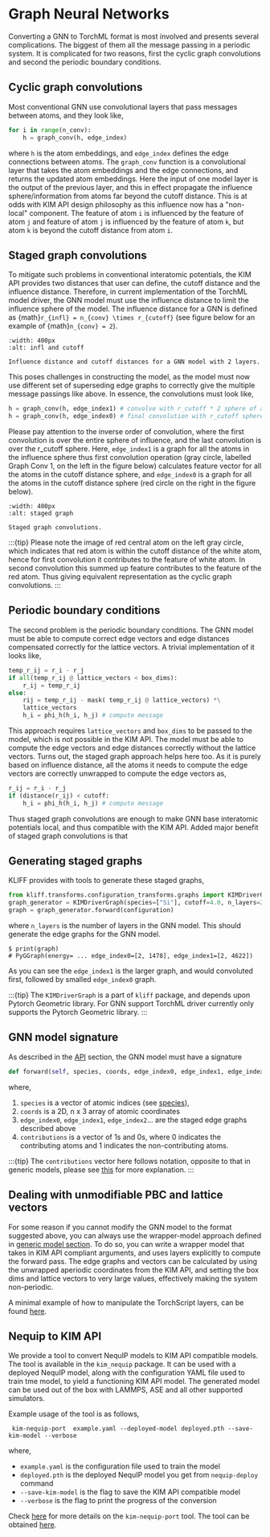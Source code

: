 # Graph Neural Networks

Converting a GNN to TorchML format is most involved and presents several complications.
The biggest of them all the message passing in a periodic system. It is complicated
for two reasons, first the cyclic graph convolutions and second the periodic boundary
conditions.

## Cyclic graph convolutions

Most conventional GNN use convolutional layers that pass messages between atoms, and
they look like,

```python
for i in range(n_conv):
    h = graph_conv(h, edge_index)
```

where `h` is the atom embeddings, and `edge_index` defines the edge connections between
atoms. The `graph_conv` function is a convolutional layer that takes the atom embeddings
and the edge connections, and returns the updated atom embeddings.
Here the input of one model layer is the output of the previous layer, and this in effect
propagate the influence sphere/information from atoms far beyond the cutoff distance.
This is at odds with KIM API design philosophy as this influence now has a "non-local"
component. The feature of atom `i` is influenced by the feature of atom `j` and feature of
atom `j` is influenced by the feature of atom `k`, but atom `k` is beyond the cutoff distance
from atom `i`.

## Staged graph convolutions

To mitigate such problems in conventional interatomic potentials, the
KIM API provides two distances that user can define, the cutoff distance and the influence
distance. Therefore, in current implementation of the TorchML model driver, the GNN model
must use the influence distance to limit the influence sphere of the model. The influence
distance for a GNN is defined as {math}`r_{infl} = n_{conv} \times r_{cutoff}` (see figure below
for an example of {math}`n_{conv} = 2`).

```{figure} _static/infl_dist.png
:width: 400px
:alt: infl and cutoff

Influence distance and cutoff distances for a GNN model with 2 layers.
```

This poses challenges in constructing the model, as the model must now use different set of
superseding edge graphs to correctly give the multiple message passings like above.
In essence, the convolutions must look like,

```python
h = graph_conv(h, edge_index1) # convolve with r_cutoff * 2 sphere of atoms, r_infl
h = graph_conv(h, edge_index0) # final convolution with r_cutoff sphere of atoms
```

Please pay attention to the inverse order of convolution, where the first convolution is
over the entire sphere of influence, and the last convolution is over the r_cutoff sphere.
Here, `edge_index1` is a graph for all the atoms in the influence sphere thus first convolution
operation (gray circle, labelled Graph Conv 1, on the left in the figure below) calculates
feature vector for all the atoms in the cutoff distance sphere, and `edge_index0` is a
graph for all the atoms in the cutoff distance sphere (red circle on the right in the figure below).

```{figure} _static/conv.png
:width: 400px
:alt: staged graph

Staged graph convolutions.
```

:::{tip}
Please note the image of red central atom on the left gray circle, which indicates that
red atom is within the cutoff distance of the white atom, hence for first convolution
it contributes to the feature of white atom. In second convolution this summed up feature
contributes to the feature of the red atom. Thus giving equivalent representation as the
cyclic graph convolutions.
:::

## Periodic boundary conditions

The second problem is the periodic boundary conditions. The GNN model must be able to
compute correct edge vectors and edge distances compensated correctly for the lattice vectors.
A trivial implementation of it looks like,

```python
temp_r_ij = r_i - r_j
if all(temp_r_ij @ lattice_vectors < box_dims):
    r_ij = temp_r_ij
else:
    rij = temp_r_ij - mask( temp_r_ij @ lattice_vectors) *\
    lattice_vectors
    h_i = phi_h(h_i, h_j) # compute message
```

This approach requires `lattice_vectors` and `box_dims` to be passed to the model, which is
not possible in the KIM API. The model must be able to compute the edge vectors and edge distances
correctly without the lattice vectors. Turns out, the staged graph approach helps here too.
As it is purely based on influence distance, all the atoms it needs to compute the edge vectors
are correctly unwrapped to compute the edge vectors as,

```python
r_ij = r_i - r_j
if (distance(r_ij) < cutoff:
    h_i = phi_h(h_i, h_j) # compute message
```

Thus staged graph convolutions are enough to make GNN base interatomic potentials local, and
thus compatible with the KIM API. Added major benefit of staged graph convolutions is that

## Generating staged graphs

KLIFF provides with tools to generate these staged graphs,

```python
from kliff.transforms.configuration_transforms.graphs import KIMDriverGraph
graph_generator = KIMDriverGraph(species=["Si"], cutoff=4.0, n_layers=2)
graph = graph_generator.forward(configuration)
```

where `n_layers` is the number of layers in the GNN model. This should generate the edge
graphs for the GNN model.

```shell
$ print(graph)
# PyGGraph(energy= ... edge_index0=[2, 1478], edge_index1=[2, 4622])
```

As you can see the `edge_index1` is the larger graph, and would convoluted first, followed
by smalled `edge_index0` graph.

:::{tip}
The `KIMDriverGraph` is a part of `kliff` package, and depends upon Pytorch Geometric library.
For GNN support TorchML driver currently only supports the Pytorch Geometric library.
:::

## GNN model signature

As described in the [API](#signature-target) section, the GNN model must have a signature

```python
def forward(self, species, coords, edge_index0, edge_index1, edge_index2, ..., contributions)
```

where,

1. `species` is a vector of atomic indices (see [species](#species-target)),
2. `coords` is a 2D, n x 3 array of atomic coordinates
3. `edge_index0`, `edge_index1`, `edge_index2`... are the staged edge graphs described above
4. `contributions` is a vector of 1s and 0s, where 0 indicates the contributing atoms and 1 indicates the non-contributing atoms.

:::{tip}
The `contributions` vector here follows notation, opposite to that in generic models, please
see [this](#contributing-target) for more explanation.
:::

## Dealing with unmodifiable PBC and lattice vectors

For some reason if you cannot modify the GNN model to the format suggested above, you
can always use the wrapper-model approach defined in [generic model section](#generic-target).
To do so, you can write a wrapper model that takes in KIM API compliant arguments, and
uses layers explicitly to compute the forward pass. The edge graphs and vectors can be calculated
by using the unwrapped aperiodic coordinates from the KIM API, and setting the box dims and
lattice vectors to very large values, effectively making the system non-periodic.

A minimal example of how to manipulate the TorchScript layers, can be found [here](#appendix-torchscript-target).

## Nequip to KIM API

We provide a tool to convert NequIP models to KIM API compatible models. The tool is available
in the `kim_nequip` package. It can be used with a deployed NequIP model, along with the
configuration YAML file used to train tme model, to yield a functioning KIM API model.
The generated model can be used out of the box with LAMMPS, ASE and all other supported
simulators.

Example usage of the tool is as follows,

```shell
 kim-nequip-port  example.yaml --deployed-model deployed.pth --save-kim-model --verbose
```

where,

- `example.yaml` is the configuration file used to train the model
- `deployed.pth` is the deployed NequIP model you get from `nequip-deploy` command
- `--save-kim-model` is the flag to save the KIM API compatible model
- `--verbose` is the flag to print the progress of the conversion

Check [here](#nequip-port-target) for more details on the `kim-nequip-port` tool. The tool can be obtained
[here](https://github.com/ipcamit/kim_nequip).
